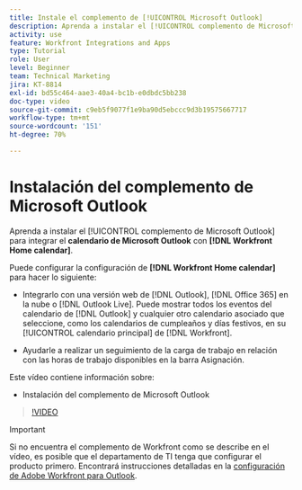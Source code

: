 ```yaml
---
title: Instale el complemento de [!UICONTROL Microsoft Outlook]
description: Aprenda a instalar el [!UICONTROL complemento de Microsoft Outlook] para integrar el calendario de Microsoft Outlook con el calendario de Inicio de Workfront.
activity: use
feature: Workfront Integrations and Apps
type: Tutorial
role: User
level: Beginner
team: Technical Marketing
jira: KT-8814
exl-id: bd55c464-aae3-40a4-bc1b-e0dbdc5bb238
doc-type: video
source-git-commit: c9eb5f9077f1e9ba90d5ebccc9d3b19575667717
workflow-type: tm+mt
source-wordcount: '151'
ht-degree: 70%

---
```


# Instalación del complemento de Microsoft Outlook

Aprenda a instalar el [!UICONTROL complemento de Microsoft Outlook] para integrar el **calendario de Microsoft Outlook** con **[!DNL Workfront Home calendar]**.

Puede configurar la configuración de **[!DNL Workfront Home calendar]** para hacer lo siguiente:

* Integrarlo con una versión web de [!DNL Outlook], [!DNL Office 365] en la nube o [!DNL Outlook Live]. Puede mostrar todos los eventos del calendario de [!DNL Outlook] y cualquier otro calendario asociado que seleccione, como los calendarios de cumpleaños y días festivos, en su [!UICONTROL calendario principal] de [!DNL Workfront].

* Ayudarle a realizar un seguimiento de la carga de trabajo en relación con las horas de trabajo disponibles en la barra Asignación.


Este vídeo contiene información sobre:

* Instalación del complemento de Microsoft Outlook

>[!VIDEO](https://video.tv.adobe.com/v/335115/?quality=12&learn=on&enablevpops)

>[!IMPORTANT]
>
>Si no encuentra el complemento de Workfront como se describe en el vídeo, es posible que el departamento de TI tenga que configurar el producto primero. Encontrará instrucciones detalladas en la [configuración de Adobe Workfront para Outlook](https://experienceleague.adobe.com/docs/workfront/using/adobe-workfront-integrations/workfront-for-outlook/set-up-workfront-for-outlook.html).

